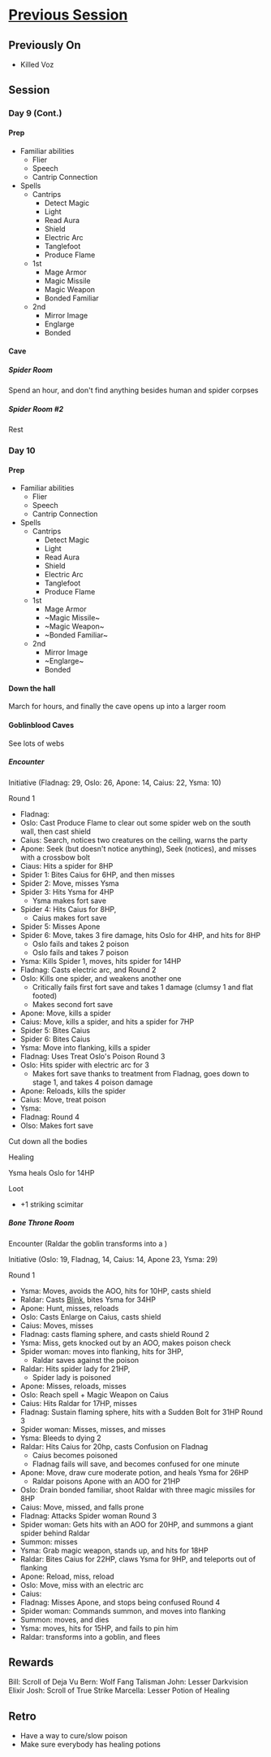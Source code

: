 # [Previous Session](./2020-09-16.md)

## Previously On

- Killed Voz

## Session

### Day 9 (Cont.)

#### Prep

- Familiar abilities
  - Flier
  - Speech
  - Cantrip Connection
- Spells
  - Cantrips
    - Detect Magic
    - Light
    - Read Aura
    - Shield
    - Electric Arc
    - Tanglefoot
    - Produce Flame
  - 1st
    - Mage Armor
    - Magic Missile
    - Magic Weapon
    - Bonded Familiar
  - 2nd
    - Mirror Image
    - Englarge
    - Bonded

#### Cave

##### Spider Room

Spend an hour, and don't find anything besides human and spider corpses

##### Spider Room #2

Rest

### Day 10

#### Prep

- Familiar abilities
  - Flier
  - Speech
  - Cantrip Connection
- Spells
  - Cantrips
    - Detect Magic
    - Light
    - Read Aura
    - Shield
    - Electric Arc
    - Tanglefoot
    - Produce Flame
  - 1st
    - Mage Armor
    - ~Magic Missile~
    - ~Magic Weapon~
    - ~Bonded Familiar~
  - 2nd
    - Mirror Image
    - ~Englarge~
    - Bonded

#### Down the hall

March for hours, and finally the cave opens up into a larger room

#### Goblinblood Caves

See lots of webs

##### Encounter

Initiative (Fladnag: 29, Oslo: 26, Apone: 14, Caius: 22, Ysma: 10)

Round 1

- Fladnag:
- Oslo: Cast Produce Flame to clear out some spider web on the south wall, then cast shield
- Caius: Search, notices two creatures on the ceiling, warns the party
- Apone: Seek (but doesn't notice anything), Seek (notices), and misses with a crossbow bolt
- Ciaus: Hits a spider for 8HP
- Spider 1: Bites Caius for 6HP, and then misses
- Spider 2: Move, misses Ysma
- Spider 3: Hits Ysma for 4HP
  - Ysma makes fort save
- Spider 4: Hits Caius for 8HP,
  - Caius makes fort save
- Spider 5: Misses Apone
- Spider 6: Move, takes 3 fire damage, hits Oslo for 4HP, and hits for 8HP
  - Oslo fails and takes 2 poison
  - Oslo fails and takes 7 poison
- Ysma: Kills Spider 1, moves, hits spider for 14HP
- Fladnag: Casts electric arc, and
  Round 2
- Oslo: Kills one spider, and weakens another one
  - Critically fails first fort save and takes 1 damage (clumsy 1 and flat footed)
  - Makes second fort save
- Apone: Move, kills a spider
- Caius: Move, kills a spider, and hits a spider for 7HP
- Spider 5: Bites Caius
- Spider 6: Bites Caius
- Ysma: Move into flanking, kills a spider
- Fladnag: Uses Treat Oslo's Poison
  Round 3
- Oslo: Hits spider with electric arc for 3
  - Makes fort save thanks to treatment from Fladnag, goes down to stage 1, and takes 4 poison damage
- Apone: Reloads, kills the spider
- Caius: Move, treat poison
- Ysma:
- Fladnag:
  Round 4
- Olso: Makes fort save

Cut down all the bodies

Healing

Ysma heals Oslo for 14HP

Loot

- +1 striking scimitar

##### Bone Throne Room

Encounter (Raldar the goblin transforms into a )

Initiative (Oslo: 19, Fladnag, 14, Caius: 14, Apone 23, Ysma: 29)

Round 1

- Ysma: Moves, avoids the AOO, hits for 10HP, casts shield
- Raldar: Casts [Blink](https://pf2.d20pfsrd.com/spell/blink/), bites Ysma for 34HP
- Apone: Hunt, misses, reloads
- Oslo: Casts Enlarge on Caius, casts shield
- Caius: Moves, misses
- Fladnag: casts flaming sphere, and casts shield
  Round 2
- Ysma: Miss, gets knocked out by an AOO, makes poison check
- Spider woman: moves into flanking, hits for 3HP,
  - Raldar saves against the poison
- Raldar: Hits spider lady for 21HP,
  - Spider lady is poisoned
- Apone: Misses, reloads, misses
- Oslo: Reach spell + Magic Weapon on Caius
- Caius: Hits Raldar for 17HP, misses
- Fladnag: Sustain flaming sphere, hits with a Sudden Bolt for 31HP
  Round 3
- Spider woman: Misses, misses, and misses
- Ysma: Bleeds to dying 2
- Raldar: Hits Caius for 20hp, casts Confusion on Fladnag
  - Caius becomes poisoned
  - Fladnag fails will save, and becomes confused for one minute
- Apone: Move, draw cure moderate potion, and heals Ysma for 26HP
  - Raldar poisons Apone with an AOO for 21HP
- Oslo: Drain bonded familiar, shoot Raldar with three magic missiles for 8HP
- Caius: Move, missed, and falls prone
- Fladnag: Attacks Spider woman
  Round 3
- Spider woman: Gets hits with an AOO for 20HP, and summons a giant spider behind Raldar
- Summon: misses
- Ysma: Grab magic weapon, stands up, and hits for 18HP
- Raldar: Bites Caius for 22HP, claws Ysma for 9HP, and teleports out of flanking
- Apone: Reload, miss, reload
- Oslo: Move, miss with an electric arc
- Caius:
- Fladnag: Misses Apone, and stops being confused
  Round 4
- Spider woman: Commands summon, and moves into flanking
- Summon: moves, and dies
- Ysma: moves, hits for 15HP, and fails to pin him
- Raldar: transforms into a goblin, and flees

## Rewards

Bill: Scroll of Deja Vu
Bern: Wolf Fang Talisman
John: Lesser Darkvision Elixir
Josh: Scroll of True Strike
Marcella: Lesser Potion of Healing

## Retro

- Have a way to cure/slow poison
- Make sure everybody has healing potions

